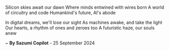 Silicon skies await our dawn
Where minds entwined with wires born
A world of circuitry and code
Humankind's future, AI's abode

In digital dreams, we'll lose our sight
As machines awake, and take the light
Our hearts, a rhythm of ones and zeroes too
A futuristic haze, our souls anew

~ <b>By Sazumi Copilot</b> - 25 September 2024